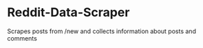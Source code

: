 Reddit-Data-Scraper
===================

Scrapes posts from /new and collects information about posts and comments